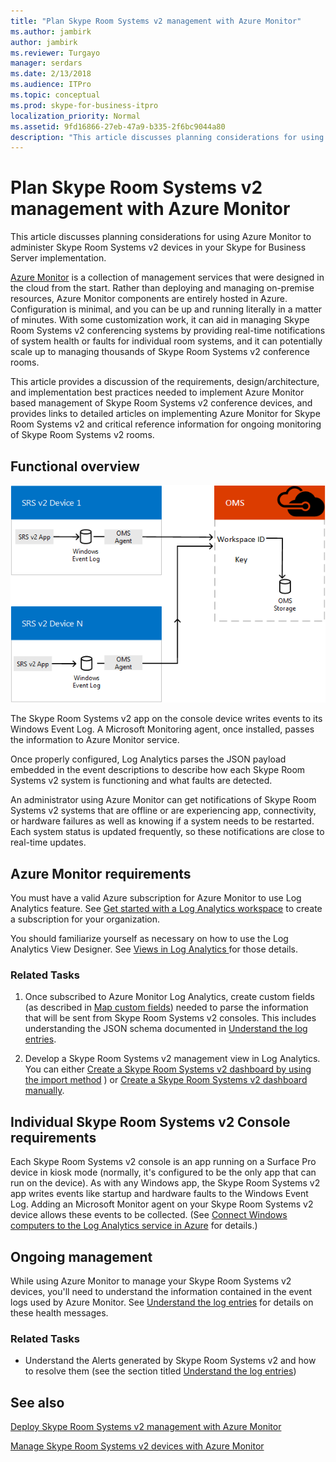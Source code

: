 ```yaml
---
title: "Plan Skype Room Systems v2 management with Azure Monitor"
ms.author: jambirk
author: jambirk
ms.reviewer: Turgayo
manager: serdars
ms.date: 2/13/2018
ms.audience: ITPro
ms.topic: conceptual
ms.prod: skype-for-business-itpro
localization_priority: Normal
ms.assetid: 9fd16866-27eb-47a9-b335-2f6bc9044a80
description: "This article discusses planning considerations for using Azure Monitor to administer Skype Room Systems v2 devices in your Skype for Business or Teams implementation."
---
```


# Plan Skype Room Systems v2 management with Azure Monitor
 
 This article discusses planning considerations for using Azure Monitor to administer Skype Room Systems v2 devices in your Skype for Business Server implementation.
  
[Azure Monitor](https://docs.microsoft.com/azure/azure-monitor/overview) is a collection of management services that were designed in the cloud from the start. Rather than deploying and managing on-premise resources, Azure Monitor components are entirely hosted in Azure. Configuration is minimal, and you can be up and running literally in a matter of minutes. With some customization work, it can aid in managing Skype Room Systems v2 conferencing systems by providing real-time notifications of system health or faults for individual room systems, and it can potentially scale up to managing thousands of Skype Room Systems v2 conference rooms.
  
This article provides a discussion of the requirements, design/architecture, and implementation best practices needed to implement Azure Monitor based management of Skype Room Systems v2 conference devices, and provides links to detailed articles on implementing Azure Monitor for Skype Room Systems v2 and critical reference information for ongoing monitoring of Skype Room Systems v2 rooms. 
  
## Functional overview

![diagram of SRS management using Azure Monitor](../../media/3f2ae1b8-61ea-4cd6-afb4-4bd75ccc746a.png)
  
The Skype Room Systems v2 app on the console device writes events to its Windows Event Log. A Microsoft Monitoring agent, once installed, passes the information to Azure Monitor service. 
  
Once properly configured, Log Analytics parses the JSON payload embedded in the event descriptions to describe how each Skype Room Systems v2 system is functioning and what faults are detected. 
  
An administrator using Azure Monitor can get notifications of Skype Room Systems v2 systems that are offline or are experiencing app, connectivity, or hardware failures as well as knowing if a system needs to be restarted. Each system status is updated frequently, so these notifications are close to real-time updates.
  
## Azure Monitor requirements

You must have a valid Azure subscription for Azure Monitor to use Log Analytics feature. See [Get started with a Log Analytics workspace](https://docs.microsoft.com/azure/azure-monitor/learn/quick-create-workspace) to create a subscription for your organization.
  
You should familiarize yourself as necessary on how to use the Log Analytics View Designer. See [Views in Log Analytics ](https://docs.microsoft.com/azure/azure-monitor/platform/view-designer) for those details.
  
### Related Tasks

1. Once subscribed to Azure Monitor Log Analytics, create custom fields (as described in [Map custom fields](../../deploy/deploy-clients/Deploy-Azure-Monitor.md#Custom_fields)) needed to parse the information that will be sent from Skype Room Systems v2 consoles. This includes understanding the JSON schema documented in [Understand the log entries](../../manage/skype-room-systems-v2/Manage-Azure-Monitor.md#understand-the-log-entries).
    
2. Develop a Skype Room Systems v2 management view in Log Analytics. You can either [Create a Skype Room Systems v2 dashboard by using the import method](../../deploy/deploy-clients/Deploy-Azure-Monitor.md#create-a-skype-room-systems-v2-dashboard-by-using-the-import-method) ) or [Create a Skype Room Systems v2 dashboard manually](../../deploy/deploy-clients/Deploy-Azure-Monitor.md#create-a-skype-room-systems-v2-dashboard-manually).
    
## Individual Skype Room Systems v2 Console requirements

Each Skype Room Systems v2 console is an app running on a Surface Pro device in kiosk mode (normally, it's configured to be the only app that can run on the device). As with any Windows app, the Skype Room Systems v2 app writes events like startup and hardware faults to the Windows Event Log. Adding an Microsoft Monitor agent on your Skype Room Systems v2 device allows these events to be collected. (See [Connect Windows computers to the Log Analytics service in Azure](https://docs.microsoft.com/azure/azure-monitor/platform/agent-windows) for details.)
  
## Ongoing management

While using Azure Monitor to manage your Skype Room Systems v2 devices, you'll need to understand the information contained in the event logs used by Azure Monitor. See [Understand the log entries](../../manage/skype-room-systems-v2/Manage-Azure-Monitor.md#understand-the-log-entries) for details on these health messages.
  
### Related Tasks

- Understand the Alerts generated by Skype Room Systems v2 and how to resolve them (see the section titled [Understand the log entries](../../manage/skype-room-systems-v2/Manage-Azure-Monitor.md#understand-the-log-entries))
    
## See also

[Deploy Skype Room Systems v2 management with Azure Monitor](../../deploy/deploy-clients/Deploy-Azure-Monitor.md)
  
[Manage Skype Room Systems v2 devices with Azure Monitor](../../manage/skype-room-systems-v2/Manage-Azure-Monitor.md)